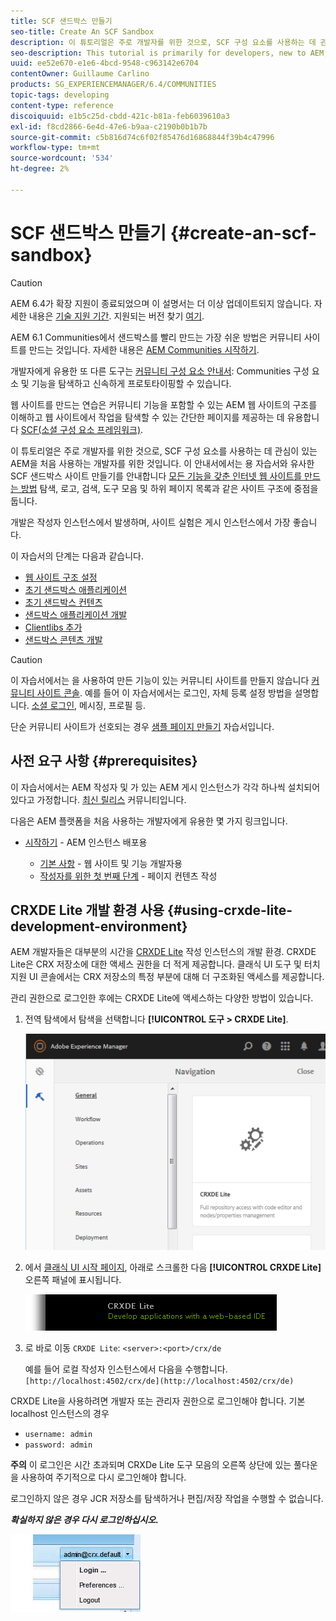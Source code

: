 ```yaml
---
title: SCF 샌드박스 만들기
seo-title: Create An SCF Sandbox
description: 이 튜토리얼은 주로 개발자를 위한 것으로, SCF 구성 요소를 사용하는 데 관심이 있는 AEM을 처음 사용하는 개발자를 위한 것입니다.  SCF 샌드박스 사이트 생성을 안내합니다
seo-description: This tutorial is primarily for developers, new to AEM, who are interested in using SCF components.  It walks through the creation of An SCF Sandbox site
uuid: ee52e670-e1e6-4bcd-9548-c963142e6704
contentOwner: Guillaume Carlino
products: SG_EXPERIENCEMANAGER/6.4/COMMUNITIES
topic-tags: developing
content-type: reference
discoiquuid: e1b5c25d-cbdd-421c-b81a-feb6039610a3
exl-id: f8cd2866-6e4d-47e6-b9aa-c2190b0b1b7b
source-git-commit: c5b816d74c6f02f85476d16868844f39b4c47996
workflow-type: tm+mt
source-wordcount: '534'
ht-degree: 2%

---
```


# SCF 샌드박스 만들기 {#create-an-scf-sandbox}

>[!CAUTION]
>
>AEM 6.4가 확장 지원이 종료되었으며 이 설명서는 더 이상 업데이트되지 않습니다. 자세한 내용은 [기술 지원 기간](https://helpx.adobe.com/kr/support/programs/eol-matrix.html). 지원되는 버전 찾기 [여기](https://experienceleague.adobe.com/docs/).


AEM 6.1 Communities에서 샌드박스를 빨리 만드는 가장 쉬운 방법은 커뮤니티 사이트를 만드는 것입니다. 자세한 내용은 [AEM Communities 시작하기](getting-started.md).

개발자에게 유용한 또 다른 도구는 [커뮤니티 구성 요소 안내서](components-guide.md): Communities 구성 요소 및 기능을 탐색하고 신속하게 프로토타이핑할 수 있습니다.

웹 사이트를 만드는 연습은 커뮤니티 기능을 포함할 수 있는 AEM 웹 사이트의 구조를 이해하고 웹 사이트에서 작업을 탐색할 수 있는 간단한 페이지를 제공하는 데 유용합니다 [SCF(소셜 구성 요소 프레임워크)](scf.md).

이 튜토리얼은 주로 개발자를 위한 것으로, SCF 구성 요소를 사용하는 데 관심이 있는 AEM을 처음 사용하는 개발자를 위한 것입니다. 이 안내서에서는 용 자습서와 유사한 SCF 샌드박스 사이트 만들기를 안내합니다 [모든 기능을 갖춘 인터넷 웹 사이트를 만드는 방법](../../help/sites-developing/website.md) 탐색, 로고, 검색, 도구 모음 및 하위 페이지 목록과 같은 사이트 구조에 중점을 둡니다.

개발은 작성자 인스턴스에서 발생하며, 사이트 실험은 게시 인스턴스에서 가장 좋습니다.

이 자습서의 단계는 다음과 같습니다.

* [웹 사이트 구조 설정](setup-website.md)
* [초기 샌드박스 애플리케이션](initial-app.md)
* [초기 샌드박스 컨텐츠](initial-content.md)
* [샌드박스 애플리케이션 개발](develop-app.md)
* [Clientlibs 추가](add-clientlibs.md)
* [샌드박스 콘텐츠 개발](develop-content.md)

>[!CAUTION]
>
>이 자습서에서는 을 사용하여 만든 기능이 있는 커뮤니티 사이트를 만들지 않습니다 [커뮤니티 사이트 콘솔](sites-console.md). 예를 들어 이 자습서에서는 로그인, 자체 등록 설정 방법을 설명합니다. [소셜 로그인](social-login.md), 메시징, 프로필 등.
>
>단순 커뮤니티 사이트가 선호되는 경우 [샘플 페이지 만들기](create-sample-page.md) 자습서입니다.

## 사전 요구 사항 {#prerequisites}

이 자습서에서는 AEM 작성자 및 가 있는 AEM 게시 인스턴스가 각각 하나씩 설치되어 있다고 가정합니다. [최신 릴리스](deploy-communities.md#latest-releases) 커뮤니티입니다.

다음은 AEM 플랫폼을 처음 사용하는 개발자에게 유용한 몇 가지 링크입니다.

* [시작하기](../../help/sites-deploying/deploy.md#getting-started) - AEM 인스턴스 배포용

   * [기본 사항](../../help/sites-developing/the-basics.md) - 웹 사이트 및 기능 개발자용
   * [작성자를 위한 첫 번째 단계](../../help/sites-authoring/first-steps.md) - 페이지 컨텐츠 작성

## CRXDE Lite 개발 환경 사용 {#using-crxde-lite-development-environment}

AEM 개발자들은 대부분의 시간을 [CRXDE Lite](../../help/sites-developing/developing-with-crxde-lite.md) 작성 인스턴스의 개발 환경. CRXDE Lite은 CRX 저장소에 대한 액세스 권한을 더 적게 제공합니다. 클래식 UI 도구 및 터치 지원 UI 콘솔에서는 CRX 저장소의 특정 부분에 대해 더 구조화된 액세스를 제공합니다.

관리 권한으로 로그인한 후에는 CRXDE Lite에 액세스하는 다양한 방법이 있습니다.

1. 전역 탐색에서 탐색을 선택합니다 **[!UICONTROL 도구 > CRXDE Lite]**.

   ![chlimage_1-350](assets/chlimage_1-350.png)

2. 에서 [클래식 UI 시작 페이지](http://localhost:4502/welcome.html), 아래로 스크롤한 다음 **[!UICONTROL CRXDE Lite]** 오른쪽 패널에 표시됩니다.

   ![chlimage_1-351](assets/chlimage_1-351.png)

3. 로 바로 이동 `CRXDE Lite`: `<server>:<port>/crx/de`

   예를 들어 로컬 작성자 인스턴스에서 다음을 수행합니다. ` [http://localhost:4502/crx/de](http://localhost:4502/crx/de)`

CRXDE Lite을 사용하려면 개발자 또는 관리자 권한으로 로그인해야 합니다. 기본 localhost 인스턴스의 경우

* `username: admin`
* `password: admin`


**주의** 이 로그인은 시간 초과되며 CRXDe Lite 도구 모음의 오른쪽 상단에 있는 풀다운을 사용하여 주기적으로 다시 로그인해야 합니다.

로그인하지 않은 경우 JCR 저장소를 탐색하거나 편집/저장 작업을 수행할 수 없습니다.

***확실하지 않은 경우 다시 로그인하십시오.***

![chlimage_1-352](assets/chlimage_1-352.png)
